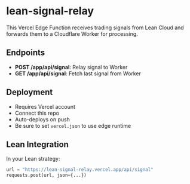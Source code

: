 # lean-signal-relay

This Vercel Edge Function receives trading signals from Lean Cloud and forwards them to a Cloudflare Worker for processing.

## Endpoints

- **POST /app/api/signal**: Relay signal to Worker
- **GET /app/api/signal**: Fetch last signal from Worker

## Deployment

- Requires Vercel account
- Connect this repo
- Auto-deploys on push
- Be sure to set `vercel.json` to use edge runtime

## Lean Integration

In your Lean strategy:
```python
url = "https://lean-signal-relay.vercel.app/api/signal"
requests.post(url, json={...})
```

